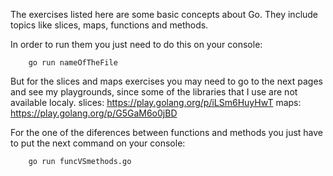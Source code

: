The exercises listed here are some basic concepts about Go. They include topics like slices, maps, functions and methods.

In order to run them you just need to do this on your console:

		go run nameOfTheFile

But for the slices and maps exercises you may need to go to the next pages and see my playgrounds, since some of the libraries that I use are not available localy.
	slices: https://play.golang.org/p/iLSm6HuyHwT
	maps: https://play.golang.org/p/G5GaM6o0jBD

For the one of the diferences between functions and methods you just have to put the next command on your console:

		go run funcVSmethods.go
